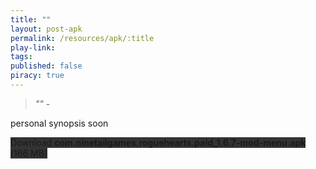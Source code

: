 ```yaml
---
title: ""
layout: post-apk
permalink: /resources/apk/:title
play-link: 
tags:
published: false
piracy: true
---
```


> _"" - <a href="" target="_blank"></a>_

personal synopsis soon 

<div class="text-center">
    <a class="btn btn-dark btn-block w-100" onclick='apk("com.ninetailgames.roguehearts.paid_1.6.7-mod-menu.apk")' target="_blank" style="text-decoration: none; background-color: #333;"> Download <b>com.ninetailgames.roguehearts.paid_1.6.7-mod-menu.apk</b> (166 MB)</a>
</div>
